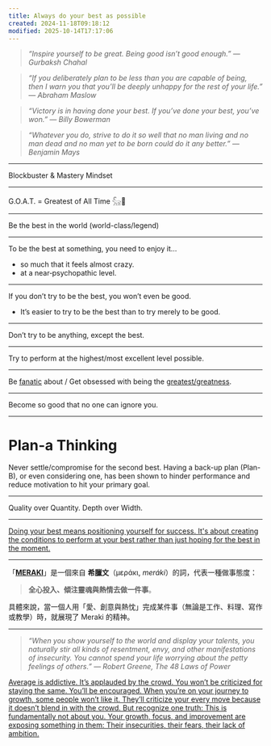 ```yaml
---
title: Always do your best as possible
created: 2024-11-18T09:18:12
modified: 2025-10-14T17:17:06
---
```


> _“Inspire yourself to be great. Being good isn’t good enough.” — Gurbaksh Chahal_

> _“If you deliberately plan to be less than you are capable of being, then I warn you that you’ll be deeply unhappy for the rest of your life.” — Abraham Maslow_

> _“Victory is in having done your best. If you’ve done your best, you’ve won.” — Billy Bowerman_

> _“Whatever you do, strive to do it so well that no man living and no man dead and no man yet to be born could do it any better.” — Benjamin Mays_

---

Blockbuster \& Mastery Mindset

---

G.O.A.T. = Greatest of All Time 𓃵🐐

---

Be the best in the world (world-class/legend)

---

To be the best at something, you need to enjoy it…

* so much that it feels almost crazy.
* at a near‑psychopathic level.

---

If you don’t try to be the best, you won’t even be good.

* It’s easier to try to be the best than to try merely to be good.

---

Don’t try to be anything, except the best.

---

Try to perform at the highest/most excellent level possible.

---

Be [fanatic](https://www.merriam-webster.com/dictionary/fanatic) about / Get obsessed with being the [greatest/greatness](Do%20great%20work.md).

---

Become so good that no one can ignore you.

---

# Plan-a Thinking

Never settle/compromise for the second best. Having a back-up plan (Plan-B), or even considering one, has been shown to hinder performance and reduce motivation to hit your primary goal.

---

Quality over Quantity. Depth over Width.

---

[Doing your best means positioning yourself for success. It's about creating the conditions to perform at your best rather than just hoping for the best in the moment.](https://fs.blog/doing-your-best/#:~:text=Doing%20your%20best%20means%20positioning,the%20best%20in%20the%20moment)

---

「**[MERAKI](https://www.google.com/search?q=MERAKI)**」是一個來自 **希臘文**（μεράκι, _meráki_）的詞，代表一種做事態度：

> **全心投入、傾注靈魂與熱情去做一件事**。

具體來說，當一個人用「愛、創意與熱忱」完成某件事（無論是工作、料理、寫作或教學）時，就展現了 Meraki 的精神。

---

> _“When you show yourself to the world and display your talents, you naturally stir all kinds of resentment, envy, and other manifestations of insecurity. You cannot spend your life worrying about the petty feelings of others.” ― Robert Greene, The 48 Laws of Power_

[Average is addictive. It’s applauded by the crowd. You won’t be criticized for staying the same. You’ll be encouraged. When you’re on your journey to growth, some people won’t like it. They’ll criticize your every move because it doesn’t blend in with the crowd. But recognize one truth: This is fundamentally not about you. Your growth, focus, and improvement are exposing something in them: Their insecurities, their fears, their lack of ambition.](https://www.sahilbloom.com/newsletter/the-costs-of-entry-in-life)
